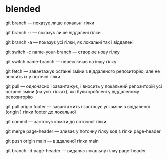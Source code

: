 # blended

git branch — показує лише локальні гілки

git branch -r — показує лише віддалені гілки

git branch -a — показує усі гілки, як локальні так і віддалені

git switch -c name-your-branch — створює нову гілку

git switch name-branch — переключає на іншу гілку

git fetch — завантажує останні зміни з віддаленого репозиторію, але не вносить їх у поточні гілки

git pull — одночасно і завантажує, і вносить у локальний репозиторій усі останні зміни (на усіх
гілках), які були зроблені у віддаленому репозиторію

git pull origin footer — завантажить і застосує усі зміни з віддаленої (origin ) гілки footer до
локальної

git commit — застосує коміти до поточної гілки

git merge page-header — зливає у поточну гілку код з гілки page-header

git push origin main — віддаленої гілки main

git branch -d page-header — видаляє локальну гілку page-header
